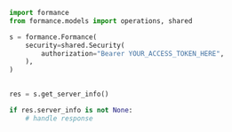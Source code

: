 <!-- Start SDK Example Usage -->
```python
import formance
from formance.models import operations, shared

s = formance.Formance(
    security=shared.Security(
        authorization="Bearer YOUR_ACCESS_TOKEN_HERE",
    ),
)

    
res = s.get_server_info()

if res.server_info is not None:
    # handle response
```
<!-- End SDK Example Usage -->